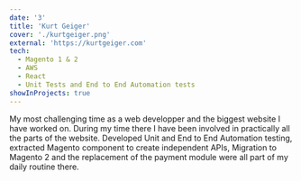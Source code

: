 ```yaml
---
date: '3'
title: 'Kurt Geiger'
cover: './kurtgeiger.png'
external: 'https://kurtgeiger.com'
tech:
  - Magento 1 & 2
  - AWS
  - React
  - Unit Tests and End to End Automation tests
showInProjects: true
---
```


My most challenging time as a web developper and the biggest website I have worked on.
During my time there I have been involved in practically all the parts of the website.
Developed Unit and End to End Automation testing, extracted Magento component to create independent APIs, Migration to Magento 2 and the replacement of the payment module were all part of my daily routine there.
